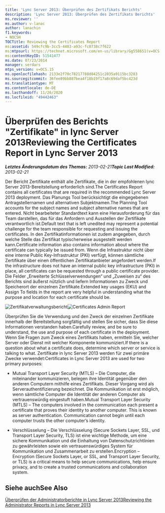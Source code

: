 ```yaml
---
title: 'Lync Server 2013: Überprüfen des Zertifikats Berichts'
description: 'Lync Server 2013: Überprüfen des Zertifikats Berichts'
ms.reviewer: ''
ms.author: v-lanac
author: lanachin
f1.keywords:
- NOCSH
TOCTitle: Reviewing the Certificates Report
ms:assetid: 549cfc9b-3cc5-4483-a93c-fc0738c7f622
ms:mtpsurl: https://technet.microsoft.com/en-us/library/Gg558651(v=OCS.15)
ms:contentKeyID: 51541477
ms.date: 07/23/2014
manager: serdars
mtps_version: v=OCS.15
ms.openlocfilehash: 2133e2f70c78217788d84251c2035a9115bc3283
ms.sourcegitcommit: 36fee89bb887bea4f18b19f17a8c69daf5bc423d
ms.translationtype: MT
ms.contentlocale: de-DE
ms.lasthandoff: 11/26/2020
ms.locfileid: "49442463"
---
```

# <a name="reviewing-the-certificates-report-in-lync-server-2013"></a><span data-ttu-id="f6c38-103">Überprüfen des Berichts "Zertifikate" in lync Server 2013</span><span class="sxs-lookup"><span data-stu-id="f6c38-103">Reviewing the Certificates Report in Lync Server 2013</span></span>

<div data-xmlns="http://www.w3.org/1999/xhtml">

<div class="topic" data-xmlns="http://www.w3.org/1999/xhtml" data-msxsl="urn:schemas-microsoft-com:xslt" data-cs="https://msdn.microsoft.com/">

<div data-asp="https://msdn2.microsoft.com/asp">



</div>

<div id="mainSection">

<div id="mainBody"><span data-ttu-id="f6c38-104">

<span> </span></span><span class="sxs-lookup"><span data-stu-id="f6c38-104">

<span> </span></span></span>

<span data-ttu-id="f6c38-105">_**Letztes Änderungsdatum des Themas:** 2013-02-21_</span><span class="sxs-lookup"><span data-stu-id="f6c38-105">_**Topic Last Modified:** 2013-02-21_</span></span>

<span data-ttu-id="f6c38-106">Der Bericht Zertifikate enthält alle Zertifikate, die in der empfohlenen lync Server 2013-Bereitstellung erforderlich sind.</span><span class="sxs-lookup"><span data-stu-id="f6c38-106">The Certificates Report contains all certificates that are required in the recommended Lync Server 2013 deployment.</span></span> <span data-ttu-id="f6c38-107">Das Planungs Tool berücksichtigt die eingegebenen Antragstellernamen und alternativen Subjektnamen.</span><span class="sxs-lookup"><span data-stu-id="f6c38-107">The Planning Tool accounts for the subject names and subject alternative names that are entered.</span></span> <span data-ttu-id="f6c38-108">Nicht bearbeiteter Standardtext kann eine Herausforderung für das Team darstellen, das für das Anfordern und Ausstellen der Zertifikate verantwortlich ist.</span><span class="sxs-lookup"><span data-stu-id="f6c38-108">Default text that is left unedited may represent a potential challenge for the team responsible for requesting and issuing the certificates.</span></span> <span data-ttu-id="f6c38-109">In den Zertifikatinformationen ist zudem angegeben, durch welche Stelle das Zertifikat typischerweise ausgestellt werden kann.</span><span class="sxs-lookup"><span data-stu-id="f6c38-109">Certificate information also contains information about where the certificate can typically be issued from.</span></span> <span data-ttu-id="f6c38-110">Wenn die Infrastruktur nicht über eine interne Public Key-Infrastruktur (PKI) verfügt, können sämtliche Zertifikate über einen öffentlichen Zertifikatanbieter angefordert werden.</span><span class="sxs-lookup"><span data-stu-id="f6c38-110">If the infrastructure does not have an internal public key infrastructure (PKI) in place, all certificates can be requested through a public certificate provider.</span></span> <span data-ttu-id="f6c38-111">Die Felder „Erweiterte Schlüsselverwendungen“ und „Zuweisen zu“ des Berichts sind äußerst nützlich und liefern Informationen zu Zweck und Speicherort der einzelnen Zertifikate.</span><span class="sxs-lookup"><span data-stu-id="f6c38-111">Extended key usages (EKU) and Assign To fields in the report are very helpful in understanding what the purpose and location for each certificate should be.</span></span>

<span data-ttu-id="f6c38-112">![Zertifikatverwaltungsbericht](images/Gg558651.63a29335-d9e4-41ae-97ec-3c9d9fd30d8a(OCS.15).jpg "Zertifikatverwaltungsbericht")</span><span class="sxs-lookup"><span data-stu-id="f6c38-112">![Certificates Admin Report](images/Gg558651.63a29335-d9e4-41ae-97ec-3c9d9fd30d8a(OCS.15).jpg "Certificates Admin Report")</span></span>

<span data-ttu-id="f6c38-113">Überprüfen Sie die Verwendung und den Zweck der einzelnen Zertifikate innerhalb der Bereitstellung sorgfältig und stellen Sie sicher, dass Sie diese Informationen verstanden haben.</span><span class="sxs-lookup"><span data-stu-id="f6c38-113">Carefully review, and be sure to understand, the use and purpose of each certificate in the deployment.</span></span> <span data-ttu-id="f6c38-114">Wenn Sie Fragen zum Zweck eines Zertifikats haben, ermitteln Sie, welcher Server oder Dienst mit welcher Komponente kommuniziert.</span><span class="sxs-lookup"><span data-stu-id="f6c38-114">If there is a question about what a certificate does, determine which server or service is talking to what.</span></span> <span data-ttu-id="f6c38-115">Zertifikate in lync Server 2013 werden für zwei primäre Zwecke verwendet:</span><span class="sxs-lookup"><span data-stu-id="f6c38-115">Certificates in Lync Server 2013 are used for two primary purposes:</span></span>

  - <span data-ttu-id="f6c38-p103">Mutual Transport Layer Security (MTLS) – Die Computer, die miteinander kommunizieren, belegen ihre Identität gegenüber den anderen Computern mithilfe eines Zertifikats. Dieser Vorgang wird als Serverauthentifizierung bezeichnet. Die Kommunikation ist erst möglich, wenn sämtliche Computer die Identität der anderen Computer als vertrauenswürdig eingestuft haben.</span><span class="sxs-lookup"><span data-stu-id="f6c38-p103">Mutual Transport Layer Security (MTLS) – The computers involved in the communication each present a certificate that proves their identity to another computer. This is known as server authentication. Communication cannot begin until each computer trusts the other computer’s identity.</span></span>

  - <span data-ttu-id="f6c38-119">Verschlüsselung – Die Verschlüsselung (Secure Sockets Layer, SSL, und Transport Layer Security, TLS) ist eine wichtige Methode, um eine sichere Kommunikation und die Einhaltung von Datenschutzrichtlinien zu gewährleisten sowie ein vertrauenswürdiges System für Kommunikation und Zusammenarbeit zu erstellen.</span><span class="sxs-lookup"><span data-stu-id="f6c38-119">Encryption – Encryption (Secure Sockets Layer, or SSL, and Transport Layer Security, or TLS) is a critical means to help secure communications, help ensure privacy, and to create a trusted communications and collaboration system.</span></span>

<div>

## <a name="see-also"></a><span data-ttu-id="f6c38-120">Siehe auch</span><span class="sxs-lookup"><span data-stu-id="f6c38-120">See Also</span></span>


[<span data-ttu-id="f6c38-121">Überprüfen der Administratorberichte in Lync Server 2013</span><span class="sxs-lookup"><span data-stu-id="f6c38-121">Reviewing the Administrator Reports in Lync Server 2013</span></span>](lync-server-2013-reviewing-the-administrator-reports.md)  
  

<span data-ttu-id="f6c38-122"></div>

</div>

<span> </span>

</div>

</div>

</span><span class="sxs-lookup"><span data-stu-id="f6c38-122"></div>

</div>

<span> </span>

</div>

</div>

</span></span></div>

